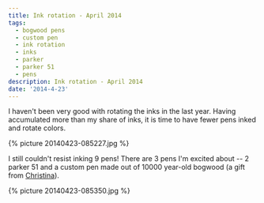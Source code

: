 ```yaml
---
title: Ink rotation - April 2014
tags:
  - bogwood pens
  - custom pen
  - ink rotation
  - inks
  - parker
  - parker 51
  - pens
description: Ink rotation - April 2014
date: '2014-4-23'
---
```

I haven't been very good with rotating the inks in the last year. Having accumulated more than my share of inks, it is time to have fewer pens inked and rotate colors.

{% picture 20140423-085227.jpg %}
<br />

I still couldn't resist inking 9 pens! There are 3 pens I'm excited about -- 2 parker 51 and a custom pen made out of 10000 year-old bogwood (a gift from <a href="http://tinaferan.com">Christina</a>).

{% picture 20140423-085350.jpg %}
<br />
